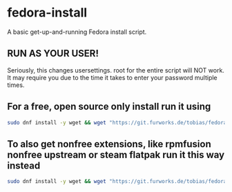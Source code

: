 # fedora-install

A basic get-up-and-running Fedora install script.

## RUN AS YOUR USER!

Seriously, this changes usersettings. root for the entire script will NOT work.
It may require you due to the time it takes to enter your password multiple times.

## For a free, open source only install run it using

``` bash
sudo dnf install -y wget && wget "https://git.furworks.de/tobias/fedora-install/raw/branch/master/install.sh" && chmod +x ./install.sh && ./install.sh
```

## To also get nonfree extensions, like rpmfusion nonfree upstream or steam flatpak run it this way instead

``` bash
sudo dnf install -y wget && wget "https://git.furworks.de/tobias/fedora-install/raw/branch/master/install.sh" && chmod +x ./install.sh && ./install.sh --nonfree --steam
```
